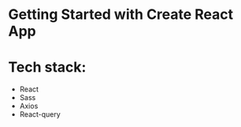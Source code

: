 # Getting Started with Create React App  

# Tech stack:  
- React  
- Sass  
- Axios  
- React-query